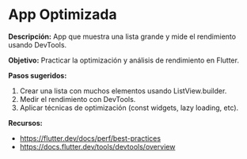 # App Optimizada

**Descripción:**
App que muestra una lista grande y mide el rendimiento usando DevTools.

**Objetivo:**
Practicar la optimización y análisis de rendimiento en Flutter.

**Pasos sugeridos:**
1. Crear una lista con muchos elementos usando ListView.builder.
2. Medir el rendimiento con DevTools.
3. Aplicar técnicas de optimización (const widgets, lazy loading, etc).

**Recursos:**
- https://flutter.dev/docs/perf/best-practices
- https://docs.flutter.dev/tools/devtools/overview
